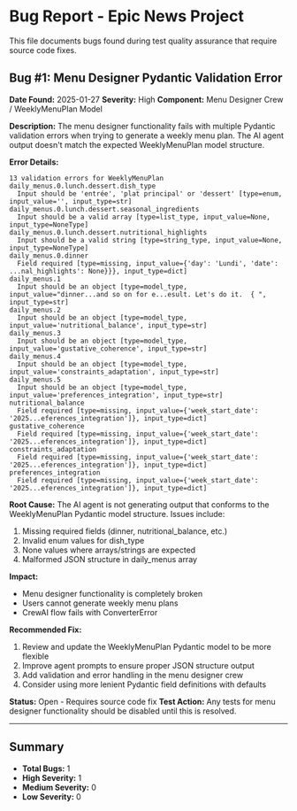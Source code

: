 # Bug Report - Epic News Project

This file documents bugs found during test quality assurance that require source code fixes.

## Bug #1: Menu Designer Pydantic Validation Error

**Date Found:** 2025-01-27
**Severity:** High
**Component:** Menu Designer Crew / WeeklyMenuPlan Model

**Description:**
The menu designer functionality fails with multiple Pydantic validation errors when trying to generate a weekly menu plan. The AI agent output doesn't match the expected WeeklyMenuPlan model structure.

**Error Details:**

```
13 validation errors for WeeklyMenuPlan
daily_menus.0.lunch.dessert.dish_type
  Input should be 'entrée', 'plat principal' or 'dessert' [type=enum, input_value='', input_type=str]
daily_menus.0.lunch.dessert.seasonal_ingredients
  Input should be a valid array [type=list_type, input_value=None, input_type=NoneType]
daily_menus.0.lunch.dessert.nutritional_highlights
  Input should be a valid string [type=string_type, input_value=None, input_type=NoneType]
daily_menus.0.dinner
  Field required [type=missing, input_value={'day': 'Lundi', 'date': ...nal_highlights': None}}}, input_type=dict]
daily_menus.1
  Input should be an object [type=model_type, input_value="dinner...and so on for e...esult. Let's do it.  { ", input_type=str]
daily_menus.2
  Input should be an object [type=model_type, input_value='nutritional_balance', input_type=str]
daily_menus.3
  Input should be an object [type=model_type, input_value='gustative_coherence', input_type=str]
daily_menus.4
  Input should be an object [type=model_type, input_value='constraints_adaptation', input_type=str]
daily_menus.5
  Input should be an object [type=model_type, input_value='preferences_integration', input_type=str]
nutritional_balance
  Field required [type=missing, input_value={'week_start_date': '2025...eferences_integration']}, input_type=dict]
gustative_coherence
  Field required [type=missing, input_value={'week_start_date': '2025...eferences_integration']}, input_type=dict]
constraints_adaptation
  Field required [type=missing, input_value={'week_start_date': '2025...eferences_integration']}, input_type=dict]
preferences_integration
  Field required [type=missing, input_value={'week_start_date': '2025...eferences_integration']}, input_type=dict]
```

**Root Cause:**
The AI agent is not generating output that conforms to the WeeklyMenuPlan Pydantic model structure. Issues include:

1. Missing required fields (dinner, nutritional_balance, etc.)
2. Invalid enum values for dish_type
3. None values where arrays/strings are expected
4. Malformed JSON structure in daily_menus array

**Impact:**

- Menu designer functionality is completely broken
- Users cannot generate weekly menu plans
- CrewAI flow fails with ConverterError

**Recommended Fix:**

1. Review and update the WeeklyMenuPlan Pydantic model to be more flexible
2. Improve agent prompts to ensure proper JSON structure output
3. Add validation and error handling in the menu designer crew
4. Consider using more lenient Pydantic field definitions with defaults

**Status:** Open - Requires source code fix
**Test Action:** Any tests for menu designer functionality should be disabled until this is resolved.

---

## Summary

- **Total Bugs:** 1
- **High Severity:** 1
- **Medium Severity:** 0
- **Low Severity:** 0
